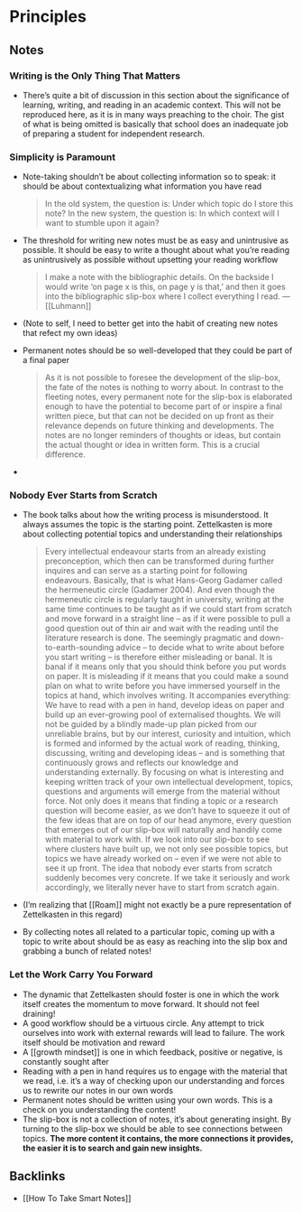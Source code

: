 # Principles



## Notes


### Writing is the Only Thing That Matters

-   There&rsquo;s quite a bit of discussion in this section about the significance of learning, writing, and reading in an academic context. This will not be reproduced here, as it is in many ways preaching to the choir. The gist of what is being omitted is basically that school does an inadequate job of preparing a student for independent research.


### Simplicity is Paramount

-   Note-taking shouldn&rsquo;t be about collecting information so to speak: it should be about contextualizing what information you have read
    
    > In the old system, the question is: Under which topic do I store this note? In the new system, the question is: In which context will I want to stumble upon it again?
-   The threshold for writing new notes must be as easy and unintrusive as possible. It should be easy to write a thought about what you&rsquo;re reading as unintrusively as possible without upsetting your reading workflow
    
    > I make a note with the bibliographic details. On the backside I would write ‘on page x is this, on page y is that,’ and then it goes into the bibliographic slip-box where I collect everything I read. &#x2014; [[Luhmann]]
-   (Note to self, I need to better get into the habit of creating new notes that refect my own ideas)
-   Permanent notes should be so well-developed that they could be part of a final paper
    
    > As it is not possible to foresee the development of the slip-box, the fate of the notes is nothing to worry about. In contrast to the fleeting notes, every permanent note for the slip-box is elaborated enough to have the potential to become part of or inspire a final written piece, but that can not be decided on up front as their relevance depends on future thinking and developments. The notes are no longer reminders of thoughts or ideas, but contain the actual thought or idea in written form. This is a crucial difference.
-   


### Nobody Ever Starts from Scratch

-   The book talks about how the writing process is misunderstood. It always assumes the topic is the starting point. Zettelkasten is more about collecting potential topics and understanding their relationships
    
    > Every intellectual endeavour starts from an already existing preconception, which then can be transformed during further inquires and can serve as a starting point for following endeavours. Basically, that is what Hans-Georg Gadamer called the hermeneutic circle (Gadamer 2004). And even though the hermeneutic circle is regularly taught in university, writing at the same time continues to be taught as if we could start from scratch and move forward in a straight line – as if it were possible to pull a good question out of thin air and wait with the reading until the literature research is done. The seemingly pragmatic and down-to-earth-sounding advice – to decide what to write about before you start writing – is therefore either misleading or banal. It is banal if it means only that you should think before you put words on paper. It is misleading if it means that you could make a sound plan on what to write before you have immersed yourself in the topics at hand, which involves writing. It accompanies everything: We have to read with a pen in hand, develop ideas on paper and build up an ever-growing pool of externalised thoughts. We will not be guided by a blindly made-up plan picked from our unreliable brains, but by our interest, curiosity and intuition, which is formed and informed by the actual work of reading, thinking, discussing, writing and developing ideas – and is something that continuously grows and reflects our knowledge and understanding externally. By focusing on what is interesting and keeping written track of your own intellectual development, topics, questions and arguments will emerge from the material without force. Not only does it means that finding a topic or a research question will become easier, as we don’t have to squeeze it out of the few ideas that are on top of our head anymore, every question that emerges out of our slip-box will naturally and handily come with material to work with. If we look into our slip-box to see where clusters have built up, we not only see possible topics, but topics we have already worked on – even if we were not able to see it up front. The idea that nobody ever starts from scratch suddenly becomes very concrete. If we take it seriously and work accordingly, we literally never have to start from scratch again.
-   (I&rsquo;m realizing that [[Roam]] might not exactly be a pure representation of Zettelkasten in this regard)
-   By collecting notes all related to a particular topic, coming up with a topic to write about should be as easy as reaching into the slip box and grabbing a bunch of related notes!


### Let the Work Carry You Forward

-   The dynamic that Zettelkasten should foster is one in which the work itself creates the momentum to move forward. It should not feel draining!
-   A good workflow should be a virtuous circle. Any attempt to trick ourselves into work with external rewards will lead to failure. The work itself should be motivation and reward
-   A [[growth mindset]] is one in which feedback, positive or negative, is constantly sought after
-   Reading with a pen in hand requires us to engage with the material that we read, i.e. it&rsquo;s a way of checking upon our understanding and forces us to rewrite our notes in our own words
-   Permanent notes should be written using your own words. This is a check on you understanding the content!
-   The slip-box is not a collection of notes, it&rsquo;s about generating insight. By turning to the slip-box we should be able to see connections between topics. **The more content it contains, the more connections it provides, the easier it is to search and gain new insights.**


## Backlinks

-   [[How To Take Smart Notes]]
